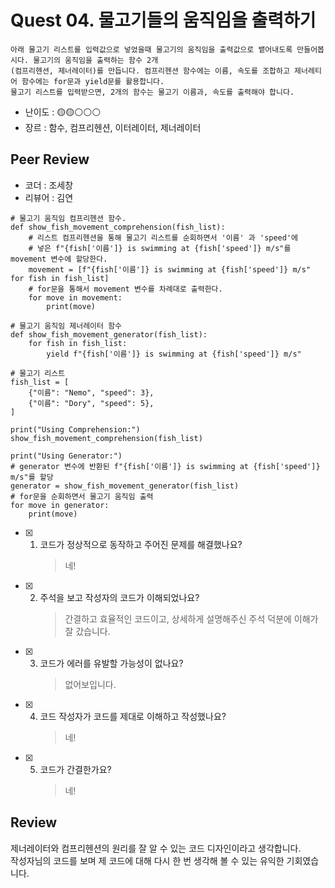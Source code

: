 # Quest 04. 물고기들의 움직임을 출력하기

```
아래 물고기 리스트를 입력값으로 넣었을때 물고기의 움직임을 출력값으로 뱉어내도록 만들어봅시다. 물고기의 움직임을 출력하는 함수 2개  
(컴프리헨션, 제너레이터)를 만듭니다. 컴프리헨션 함수에는 이름, 속도를 조합하고 제너레티어 함수에는 for문과 yield문를 활용합니다. 
물고기 리스트를 입력받으면, 2개의 함수는 물고기 이름과, 속도를 출력해야 합니다. 
```

- 난이도 : 🟡🟡⚪⚪⚪  
- 장르 :  함수, 컴프리헨션, 이터레이터, 제너레이터  

## Peer Review

- 코더 :  조세창  
- 리뷰어 :  김연  

```
# 물고기 움직임 컴프리헨션 함수.
def show_fish_movement_comprehension(fish_list):
    # 리스트 컴프리헨션을 통해 물고기 리스트를 순회하면서 '이름' 과 'speed'에
    # 넣은 f"{fish['이름']} is swimming at {fish['speed']} m/s"를 movement 변수에 할당한다.
    movement = [f"{fish['이름']} is swimming at {fish['speed']} m/s" for fish in fish_list]
    # for문을 통해서 movement 변수를 차례대로 출력한다.
    for move in movement:
        print(move)

# 물고기 움직임 제너레이터 함수
def show_fish_movement_generator(fish_list):
    for fish in fish_list:
        yield f"{fish['이름']} is swimming at {fish['speed']} m/s"

# 물고기 리스트
fish_list = [
    {"이름": "Nemo", "speed": 3},
    {"이름": "Dory", "speed": 5},
]

print("Using Comprehension:")
show_fish_movement_comprehension(fish_list)

print("Using Generator:")
# generator 변수에 반환된 f"{fish['이름']} is swimming at {fish['speed']} m/s"를 할당
generator = show_fish_movement_generator(fish_list)
# for문을 순회하면서 물고기 움직임 출력
for move in generator:
    print(move)
```

- [x] 1. 코드가 정상적으로 동작하고 주어진 문제를 해결했나요?
     >  네!

- [x] 2. 주석을 보고 작성자의 코드가 이해되었나요?
     >  간결하고 효율적인 코드이고, 상세하게 설명해주신 주석 덕분에 이해가 잘 갔습니다.

- [x] 3. 코드가 에러를 유발할 가능성이 없나요?
     >  없어보입니다.

- [x] 4. 코드 작성자가 코드를 제대로 이해하고 작성했나요?
     >  네!

- [x] 5. 코드가 간결한가요?
     >  네!

## Review

제너레이터와 컴프리헨션의 원리를 잘 알 수 있는 코드 디자인이라고 생각합니다.  
작성자님의 코드를 보며 제 코드에 대해 다시 한 번 생각해 볼 수 있는 유익한 기회였습니다.



